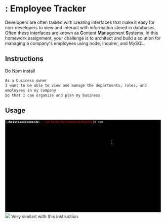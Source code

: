 # : Employee Tracker

Developers are often tasked with creating interfaces that make it easy for non-developers to view and interact with information stored in databases. Often these interfaces are known as **C**ontent **M**anagement **S**ystems. In this homework assignment, your challenge is to architect and build a solution for managing a company's employees using node, inquirer, and MySQL.

## Instructions
Do Npm install
```
As a business owner
I want to be able to view and manage the departments, roles, and employees in my company
So that I can organize and plan my business
```
## Usage
![Employee Tracker](Assets/employee-tracker.gif)
![](https://giphy.com/gifs/J2Bw374rNb4iMwDse8/html5)
Very similart with this instruction.